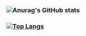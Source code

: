 ### ![Anurag's GitHub stats](https://github-readme-stats.vercel.app/api?username=Hanson-Tsai&show_icons=true&theme=yeblu)
### [![Top Langs](https://github-readme-stats.vercel.app/api/top-langs/?username=Hanson-Tsai&show_icons=true&theme=yeblu&exclude_repo=Fire-Detection)](https://github.com/anuraghazra/github-readme-stats)

<!--
**Hanson-Tsai/Hanson-Tsai** is a ✨ _special_ ✨ repository because its `README.md` (this file) appears on your GitHub profile.

Here are some ideas to get you started:

- 🔭 I’m currently working on ...
- 🌱 I’m currently learning ...
- 👯 I’m looking to collaborate on ...
- 🤔 I’m looking for help with ...
- 💬 Ask me about ...
- 📫 How to reach me: ...
- 😄 Pronouns: ...
- ⚡ Fun fact: ...
-->
